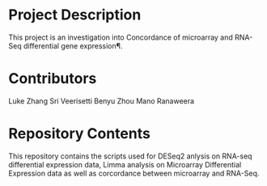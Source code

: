 # Project Description

This project is an investigation into Concordance of microarray and RNA-Seq differential gene expression¶.
# Contributors

Luke Zhang
Sri Veerisetti 
Benyu Zhou
Mano Ranaweera 

# Repository Contents

This repository contains the scripts used for DESeq2 anlysis on RNA-seq differential expression data, Limma analysis on Microarray Differential Expression data as well as corcordance between microarray and RNA-Seq. 
